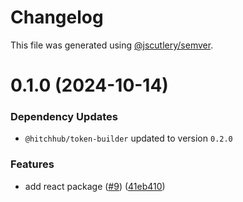 # Changelog

This file was generated using [@jscutlery/semver](https://github.com/jscutlery/semver).

# 0.1.0 (2024-10-14)

### Dependency Updates

* `@hitchhub/token-builder` updated to version `0.2.0`

### Features

* add react package ([#9](https://github.com/hitchhubio/hitchhub/issues/9)) ([41eb410](https://github.com/hitchhubio/hitchhub/commit/41eb4100f418da84f9d7292421e4375f947dea56))
